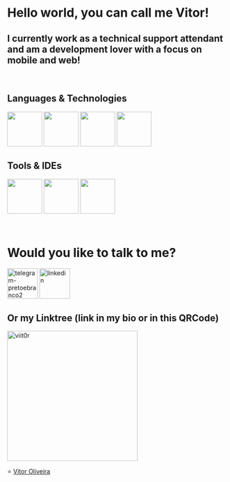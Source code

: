 # Hello world, you can call me Vitor!

## I currently work as a technical support attendant and am a development lover with a focus on mobile and web!

<br/>

## Languages & Technologies
  <code><img height="80" src="https://i.ibb.co/d0Y49R2/java.png" /></code>
  <code><img height="80" src="https://i.ibb.co/6rJp4ZP/android.png" /></code>
  <code><img height="80" src="https://i.ibb.co/WkbYQ53/html.png" /></code>
  <code><img height="80" src="https://i.ibb.co/tJWCfHt/css1.png" /></code>

## Tools & IDEs
  <code><img height="80" src="https://i.ibb.co/d54z0Gs/androidstudio.png" /></code>
  <code><img height="80" src="https://i.ibb.co/stFfCTF/vscode.png" /></code>
  <code><img height="80" src="https://i.ibb.co/DVCwK6B/mysql.png" /></code>

<br/>

# Would you like to talk to me?
  <a href="https://t.me/viit0r"><img src="https://i.ibb.co/rf4d1rQ/telegram-pretoebranco2.png" alt="telegram-pretoebranco2" height="70"></a>
  <a href="https://www.linkedin.com/in/vitor-oliveira-a48753189/"><img src="https://i.ibb.co/2s1HvHb/linkedin.png" alt="linkedin" height="70"></a>

## Or my Linktree (link in my bio or in this QRCode)
<a href="https://ibb.co/gMpK1cC"><img src="https://i.ibb.co/ccHn5sd/viit0r.png" alt="viit0r" height="300"></a>


⭐ <a href="https://github.com/viit0r">Vitor Oliveira</a>
